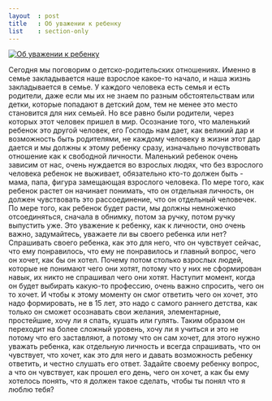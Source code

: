 ```yaml
---
layout  : post
title   : Об уважении к ребенку
list    : section-only
---
```

[![Об уважении к ребенку](https://img.youtube.com/vi/LRhgKDwz6iA/mqdefault.jpg)](https://www.youtube.com/watch?v=LRhgKDwz6iA)

Сегодня мы поговорим о детско-родительских отношениях. Именно в семье закладывается наше взрослое какое-то начало, и наша жизнь закладывается в семье. У каждого человека есть семья и есть родители, даже если мы их не знаем по разным обстоятельствам или детки, которые попадают в детский дом, тем не менее это место становится для них семьей. Но все равно были родители, через которых этот человек пришел в мир. Осознание того, что маленький ребенок это другой человек, его Господь нам дает, как великий дар и возможность быть родителями, не каждому человеку в жизни этот дар дается и мы должны к этому ребенку сразу, изначально почувствовать отношение как к свободной личности. Маленький ребенок очень зависим от нас, очень нуждается во взрослых людях, что без взрослого человека ребенок не выживает, обязательно кто-то должен быть - мама, папа, фигура замещающая взрослого человека. По мере того, как ребенок растет он начинает понимать, что он отдельная личность, он должен чувствовать это рассоединение, что он  отдельный человечек. По мере того, как ребенок будет расти, мы должны немножечко отсоединяться, сначала в обнимку, потом за ручку, потом ручку выпустить уже. Это уважение к ребенку, как к личности, оно очень важно, задумайтесь, уважаете ли вы своего ребенка или нет? Спрашивать своего ребенка, как это для него, что он чувствует сейчас, что ему понравилось, что ему не понравилось и главный вопрос, чего он хочет, как бы он хотел. Почему потом столько взрослых людей, которые не понимают чего они хотят, потому что у них не сформирован навык, их никто не спрашивал чего они хотят. Наступит момент, когда он будет выбирать какую-то профессию, очень важно спросить, чего он то хочет. И чтобы к этому моменту он смог ответить чего он хочет, это надо формировать, не в 15 лет, это надо с самого раннего детства, как только он сможет осознавать свои желания, элементарные, простейшие, хочу ли я спать, кушать или гулять. Таким образом он переходит на более сложный уровень, хочу ли я учиться и это не потому что его заставляют, а потому что он сам хочет, для этого нужно уважать ребенка, как отдельную личность и всегда спрашивать, что он чувствует, что хочет, как это для него и давать возможность ребенку ответить, и честно слушать его ответ. Задайте своему ребенку вопрос, а что он чувствует, как прошел его день, чего он хочет, а как бы ему хотелось понять, что я должен такое сделать, чтобы ты понял что я люблю тебя?
